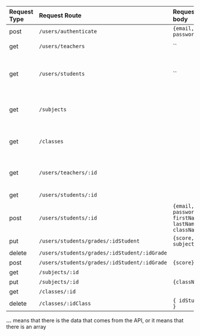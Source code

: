 |Request Type|Request Route|Request body|Request response|
|:----|:----|:----|:----|
|post|`/users/authenticate`|`{email, password}`|`{"_id":"...","email":"...","firstName":"...","lastName":"...","role":"...","createdDate":"...","__v":0,"token":"..."}`|
|get|`/users/teachers`|``|`[{"_id":"...","firstName":"...","lastName":"...","noClasses":"..."},...]`<br/> **Where `noClasses` is the number of classes tought by the teacher**|
|get|`/users/students`|``|`[{"_id":"...","firstName":"...","lastName":"...","class":"...","noSubjects":"...","noGrades":"...","average":"..."},...]`**<br/>Where `class` is the class where the student is enrolled<br/>Where `noSubjects` is the number of subjects tought in the `class`<br/>Where `noGrades` is the total number of grades of the student<br/>Where `average` is the average of grades**|
|get|`/subjects`||`[{"_id":"..","subjectName":"...","noClasses":"..."},"noStudents":"...","noTeachers":"..."},...]`**<br/>noClasses is the number of classes where that subject (subjectName) is thought<br/>noStudents is the number of students that have to take (or are enrolled in) that class<br/>noTeachers is the number of teachers that teach that subject**|
|get|`/classes`||`[{"_id":"...","className":"...","noStudents":"...","noTeachers":"...","noSubjects":"..."},...]`**<br/>noStudents is the number of students are part of that class<br/>noTeachers is the number of teachers that teach for that class<br/>noSubjects is the number of subjects that are thought at that class**|
|get|`/users/teachers/:id`||`{"_id":"...","firstName":"...","lastName":"...","email":"...","teaching":[{"_idTeaching":"...","subjectName":"...","className":"...",},...]}`**<br/>Where teaching is an array of objects of subjects that the teachers is teaching and at which class. The _idTeaching is from the "teaching" table.**|
|get|`/users/students/:id`||`{"_id":"...","firstName":"...","lastName":"...","className":"...","email":"...","grades":[{"_idGrade":"...","score":"...","subjectName":"...","dateAdded":"...","dateModified":"..."},...]}`|
|post|`/users/students/:id`|`{email, password, firstName, lastName, className}`|**This is for changeing student information**|
|put|`/users/students/grades/:idStudent`|`{score, subjectName}`|**This is for adding a new grade for a student at a given subject**|
|delete|`/users/students/grades/:idStudent/:idGrade`||**This is for deleting a grade for a student**|
|post|`/users/students/grades/:idStudent/:idGrade`|`{score}`|**This is for updateting a grade for a student**|
|get|`/subjects/:id`||`[{"_idTeaching":"...","className":"...","firstNameTeacher":"...","lastNameTeacher":"..."},...]`|
|put|`/subjects/:id`|`{className}`||
|get|`/classes/:id`||`[{"_idStudent":"...","firstNameStudent":"","lastNameStudent":"..."},...]`|
|delete|`/classes/:idClass`|`{ idStudent }`||

**...** means that there is the data that comes from the API, or it means that there is an array
